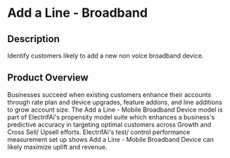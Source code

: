 # Add a Line - Broadband

## Description
Identify customers likely to add a new non voice broadband device.

## Product Overview
Businesses succeed when existing customers enhance their accounts through rate plan and device upgrades, feature addons, and line additions to grow account size.
The Add a Line - Mobile Broadband Device model is part of ElectrifAi's propensity model suite which enhances a business's predictive accuracy in targeting optimal
customers across Growth and Cross Sell/ Upsell efforts. ElectrifAi's test/ control performance measurement set up shows Add a Line - Mobile Broadband Device can
likely maximize uplift and revenue.
 
